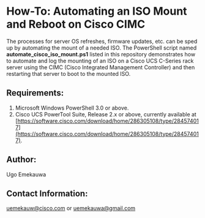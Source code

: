 # How-To: Automating an ISO Mount and Reboot on Cisco CIMC

The processes for server OS refreshes, firmware updates, etc. can be sped up by automating the mount of a needed ISO. The PowerShell script named **automate_cisco_iso_mount.ps1** listed in this repository demonstrates how to automate and log the mounting of an ISO on a Cisco UCS C-Series rack server using the CIMC (Cisco Integrated Management Controller) and then restarting that server to boot to the mounted ISO.

## Requirements:
  1. Microsoft Windows PowerShell 3.0 or above.
  2. Cisco UCS PowerTool Suite, Release 2.x or above, currently available at [https://software.cisco.com/download/home/286305108/type/284574017](https://software.cisco.com/download/home/286305108/type/284574017).

## Author:
Ugo Emekauwa

## Contact Information:
uemekauw@cisco.com or uemekauwa@gmail.com
